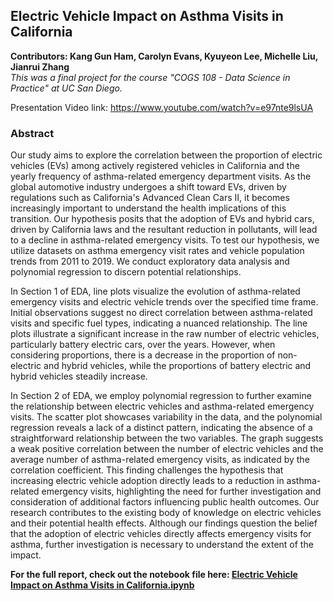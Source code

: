 ## Electric Vehicle Impact on Asthma Visits in California

**Contributors: Kang Gun Ham, Carolyn Evans, Kyuyeon Lee, Michelle Liu, Jianrui Zhang**  
*This was a final project for the course "COGS 108 - Data Science in Practice" at UC San Diego.*  
  
Presentation Video link: https://www.youtube.com/watch?v=e97nte9lsUA

### Abstract
Our study aims to explore the correlation between the proportion of electric vehicles (EVs) among actively registered vehicles in California and the yearly frequency of asthma-related emergency department visits. As the global automotive industry undergoes a shift toward EVs, driven by regulations such as California's Advanced Clean Cars II, it becomes increasingly important to understand the health implications of this transition. Our hypothesis posits that the adoption of EVs and hybrid cars, driven by California laws and the resultant reduction in pollutants, will lead to a decline in asthma-related emergency visits. To test our hypothesis, we utilize datasets on asthma emergency visit rates and vehicle population trends from 2011 to 2019. We conduct exploratory data analysis and polynomial regression to discern potential relationships.

In Section 1 of EDA, line plots visualize the evolution of asthma-related emergency visits and electric vehicle trends over the specified time frame. Initial observations suggest no direct correlation between asthma-related visits and specific fuel types, indicating a nuanced relationship. The line plots illustrate a significant increase in the raw number of electric vehicles, particularly battery electric cars, over the years. However, when considering proportions, there is a decrease in the proportion of non-electric and hybrid vehicles, while the proportions of battery electric and hybrid vehicles steadily increase.

In Section 2 of EDA, we employ polynomial regression to further examine the relationship between electric vehicles and asthma-related emergency visits. The scatter plot showcases variability in the data, and the polynomial regression reveals a lack of a distinct pattern, indicating the absence of a straightforward relationship between the two variables. The graph suggests a weak positive correlation between the number of electric vehicles and the average number of asthma-related emergency visits, as indicated by the correlation coefficient. This finding challenges the hypothesis that increasing electric vehicle adoption directly leads to a reduction in asthma-related emergency visits, highlighting the need for further investigation and consideration of additional factors influencing public health outcomes. Our research contributes to the existing body of knowledge on electric vehicles and their potential health effects. Although our findings question the belief that the adoption of electric vehicles directly affects emergency visits for asthma, further investigation is necessary to understand the extent of the impact.

**For the full report, check out the notebook file here: [Electric Vehicle Impact on Asthma Visits in California.ipynb](https://github.com/kanggunh/Electric-Vehicle-Impact-on-Asthma/blob/0dd21849290f24d9df31ec6f059b2f3e3970512b/Electric%20Vehicle%20Impact%20on%20Asthma%20Visits%20in%20California.ipynb)**

